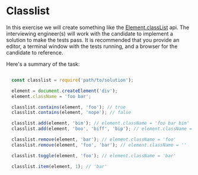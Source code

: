 # Classlist

In this exercise we will create something like the [Element.classList](https://developer.mozilla.org/en-US/docs/Web/API/Element/classList) api. The interviewing engineer(s) will work with the candidate to implement a solution to make the tests pass. It is recommended that you provide an editor, a terminal window with the tests running, and a browser for the candidate to reference.

Here's a summary of the task:

```js

  const classlist = require('path/to/solution');

  element = document.createElement('div');
  element.className = 'foo bar';

  classlist.contains(element, 'foo'); // true
  classlist.contains(element, 'nope'); // false

  classlist.add(element, 'bim'); // element.className = 'foo bar bim'
  classlist.add(element, 'boo', 'biff', 'bip'); // element.className = 'foo bar boo biff bip'

  classlist.remove(element, 'bar'); // element.className = 'foo'
  classlist.remove(element, 'foo', 'bar'); // element.className = ''

  classlist.toggle(element, 'foo'); // element.className = 'bar'

  classlist.item(element, 1); // 'bar'
```
